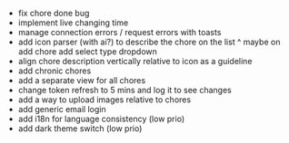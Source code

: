 - fix chore done bug
- implement live changing time
- manage connection errors / request errors with toasts
- add icon parser (with ai?) to describe the chore on the list
^ maybe on add chore add select type dropdown
- align chore description vertically relative to icon as a guideline
- add chronic chores
- add a separate view for all chores
- change token refresh to 5 mins and log it to see changes
- add a way to upload images relative to chores
- add generic email login
- add i18n for language consistency (low prio)
- add dark theme switch (low prio)
